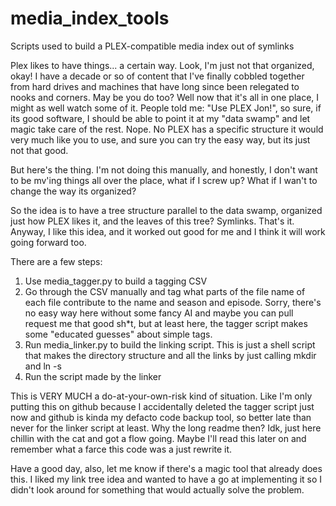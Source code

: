 # media_index_tools
Scripts used to build a PLEX-compatible media index out of symlinks

Plex likes to have things... a certain way. Look, I'm just not that
organized, okay! I have a decade or so of content that I've finally cobbled
together from hard drives and machines that have long since been
relegated to nooks and corners. May be you do too? Well now that it's
all in one place, I might as well watch some of it. People told me:
"Use PLEX Jon!", so sure, if its good software, I should be able to
point it at my "data swamp" and let magic take care of the rest.
Nope. No PLEX has a specific structure it would very much like you to
use, and sure you can try the easy way, but its just not that good.

But here's the thing. I'm not doing this manually, and honestly,
I don't want to be mv'ing things all over the place, what if I
screw up? What if I wan't to change the way its organized?

So the idea is to have a tree structure parallel to the data swamp,
organized just how PLEX likes it, and the leaves of this tree?
Symlinks. That's it. Anyway, I like this idea, and it worked out
good for me and I think it will work going forward too.

There are a few steps:
1. Use media_tagger.py to build a tagging CSV
2. Go through the CSV manually and tag what parts of the
file name of each file contribute to the name and season
and episode. Sorry, there's no easy way here without some
fancy AI and maybe you can pull request me that good sh\*t,
but at least here, the tagger script makes some "educated
guesses" about simple tags.
3. Run media_linker.py to build the linking script. This is
just a shell script that makes the directory structure and
all the links by just calling mkdir and ln -s
4. Run the script made by the linker

This is VERY MUCH a do-at-your-own-risk kind of situation.
Like I'm only putting this on github because I accidentally
deleted the tagger script just now and github is kinda my
defacto code backup tool, so better late than never for the
linker script at least. Why the long readme then? Idk, just here
chillin with the cat and got a flow going. Maybe I'll read this
later on and remember what a farce this code was a just rewrite it.

Have a good day, also, let me know if there's a magic tool that
already does this. I liked my link tree idea and wanted to have a
go at implementing it so I didn't look around for something that
would actually solve the problem.

